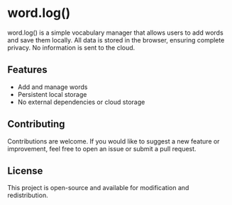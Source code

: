 # word.log()

word.log() is a simple vocabulary manager that allows users to add words and save them locally. All data is stored in the browser, ensuring complete privacy. No information is sent to the cloud.

## Features
- Add and manage words
- Persistent local storage
- No external dependencies or cloud storage

## Contributing
Contributions are welcome. If you would like to suggest a new feature or improvement, feel free to open an issue or submit a pull request.

## License
This project is open-source and available for modification and redistribution.

